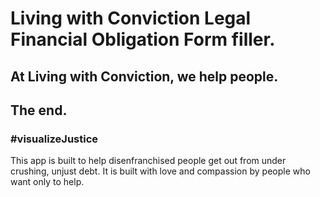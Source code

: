 # Living with Conviction Legal Financial Obligation Form filler.
## At Living with Conviction, we help people. 
## The end.
### #visualizeJustice

This app is built to help disenfranchised people get out from under crushing, unjust debt. It is built with love and compassion by people who want only to help. 
